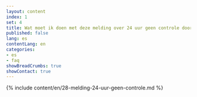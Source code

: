 ```yaml
---
layout: content
index: 1
set: 4
title: Wat moet ik doen met deze melding over 24 uur geen controle door de app? 
published: false
lang: es
contentLang: en
categories:
- es
- faq
showBreadCrumbs: true
showContact: true
---
```

{% include content/en/28-melding-24-uur-geen-controle.md %}
